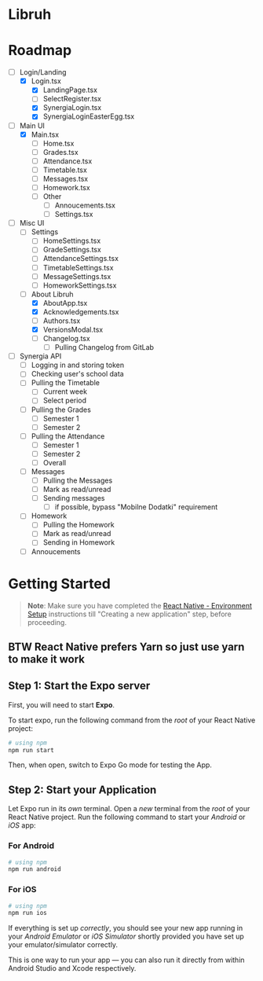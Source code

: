 # Libruh

# Roadmap

- [ ] Login/Landing
  - [x] Login.tsx
    - [x] LandingPage.tsx
    - [ ] SelectRegister.tsx
    - [x] SynergiaLogin.tsx
    - [x] SynergiaLoginEasterEgg.tsx
- [ ] Main UI
  - [x] Main.tsx
    - [ ] Home.tsx
    - [ ] Grades.tsx
    - [ ] Attendance.tsx
    - [ ] Timetable.tsx
    - [ ] Messages.tsx
    - [ ] Homework.tsx
    - [ ] Other
      - [ ] Annoucements.tsx
      - [ ] Settings.tsx
- [ ] Misc UI
  - [ ] Settings
    - [ ] HomeSettings.tsx
    - [ ] GradeSettings.tsx
    - [ ] AttendanceSettings.tsx
    - [ ] TimetableSettings.tsx
    - [ ] MessageSettings.tsx
    - [ ] HomeworkSettings.tsx
  - [ ] About Libruh
    - [x] AboutApp.tsx
    - [x] Acknowledgements.tsx
    - [ ] Authors.tsx
    - [x] VersionsModal.tsx
    - [ ] Changelog.tsx
      - [ ] Pulling Changelog from GitLab
- [ ] Synergia API
  - [ ] Logging in and storing token
  - [ ] Checking user's school data
  - [ ] Pulling the Timetable
    - [ ] Current week
    - [ ] Select period
  - [ ] Pulling the Grades
    - [ ] Semester 1
    - [ ] Semester 2
  - [ ] Pulling the Attendance
    - [ ] Semester 1
    - [ ] Semester 2
    - [ ] Overall
  - [ ] Messages
    - [ ] Pulling the Messages
    - [ ] Mark as read/unread
    - [ ] Sending messages
      - [ ] if possible, bypass "Mobilne Dodatki" requirement
  - [ ] Homework
    - [ ] Pulling the Homework
    - [ ] Mark as read/unread
    - [ ] Sending in Homework
  - [ ] Annoucements

# Getting Started

>**Note**: Make sure you have completed the [React Native - Environment Setup](https://reactnative.dev/docs/environment-setup) instructions till "Creating a new application" step, before proceeding.

## **BTW React Native prefers Yarn so just use yarn to make it work**

## Step 1: Start the Expo server

First, you will need to start **Expo**.

To start expo, run the following command from the _root_ of your React Native project:

```bash
# using npm
npm run start
```

Then, when open, switch to Expo Go mode for testing the App.

## Step 2: Start your Application

Let Expo run in its _own_ terminal. Open a _new_ terminal from the _root_ of your React Native project. Run the following command to start your _Android_ or _iOS_ app:

### For Android

```bash
# using npm
npm run android
```

### For iOS

```bash
# using npm
npm run ios
```

If everything is set up _correctly_, you should see your new app running in your _Android Emulator_ or _iOS Simulator_ shortly provided you have set up your emulator/simulator correctly.

This is one way to run your app — you can also run it directly from within Android Studio and Xcode respectively.
